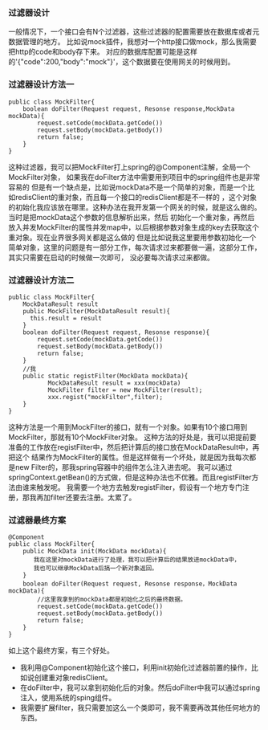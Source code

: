 ### 过滤器设计

一般情况下，一个接口会有N个过滤器，这些过滤器的配置需要放在数据库或者元数据管理的地方。
比如说mock插件，我想对一个http接口做mock，那么我需要把http的code和body存下来。
对应的数据库配置可能是这样的'{"code":200,"body":"mock"}'，这个数据要在使用网关的时候用到。

### 过滤器设计方法一
```
public class MockFilter{
    boolean doFilter(Request request, Resonse response,MockData mockData){   
        request.setCode(mockData.getCode()) 
        request.setBody(mockData.getBody())
        return false;
    }
}
```
这种过滤器，我可以把MockFilter打上spring的@Component注解，全局一个MockFilter对象，
如果我在doFilter方法中需要用到项目中的spring组件也是非常容易的
但是有一个缺点是，比如说mockData不是一个简单的对象，而是一个比如redisClient的重对象，而且每一个接口的redisClient都是不一样的
，这个对象的初始化我应该放在哪里。这种办法在我开发第一个网关的时候，就是这么做的。当时是把mockData这个参数的信息解析出来，然后
初始化一个重对象，再然后放入并发MockFilter的属性并发map中，以后根据参数对象生成的key去获取这个重对象。现在业界很多网关都是这么做的
但是比如说我这里要用参数初始化一个简单对象，这里的问题是有一部分工作，每次请求过来都要做一遍，这部分工作，其实只需要在启动的时候做一次即可，
没必要每次请求过来都做。

### 过滤器设计方法二
```
public class MockFilter{
    MockDataResult result
    public MockFilter(MockDataResult result){
      this.result = result
    }
    boolean doFilter(Request request, Resonse response){   
        request.setCode(mockData.getCode()) 
        request.setBody(mockData.getBody())
        return false;
    }
    //我
    public static registFilter(MockData mockData){
           MockDataResult result = xxx(mockData)
           MockFilter filter = new MockFilter(result);
           xxx.regist("mockFilter",filter);
    }
}
```
这种方法是一个用到MockFilter的接口，就有一个对象。如果有10个接口用到MockFilter，那就有10个MockFilter对象。
这种方法的好处是，我可以把提前要准备的工作放在registFilter中，然后把计算后的接口放在MockDataResult中，再把这个
结果作为MockFilter的属性。但是这样做有一个坏处，就是因为我每次都是new Filter的，那我spring容器中的组件怎么注入进去呢。
我可以通过springContext.getBean()的方式做，但是这种办法也不优雅。而且registFilter方法由谁来触发呢。
我需要一个地方去触发registFilter，假设有一个地方专门注册，那我再加filter还要去注册。太累了。

### 过滤器最终方案

```
@Component
public class MockFilter{
    public MockData init(MockData mockData){
       我在这里对mockData进行了处理，我可以把计算后的结果放进mockData中，
       我也可以继承MockData后搞一个新对象返回。
    }
    boolean doFilter(Request request, Resonse response，MockData mockData){   
        //这里我拿到的mockData都是初始化之后的最终数据。
        request.setCode(mockData.getCode()) 
        request.setBody(mockData.getBody())
        return false;
    }
}
```
如上这个最终方案，有三个好处。
* 我利用@Component初始化这个接口，利用init初始化过滤器前置的操作，比如说创建重对象redisClient。
* 在doFilter中，我可以拿到初始化后的对象。然后doFilter中我可以通过spring注入，使用系统的sping组件。
* 我需要扩展filter，我只需要加这么一个类即可，我不需要再改其他任何地方的东西。

